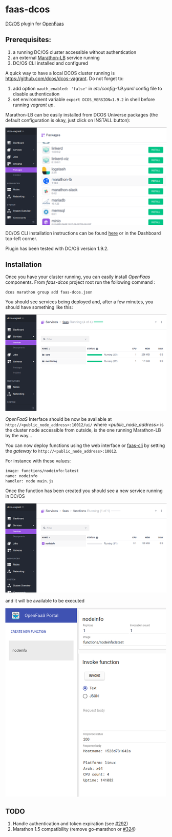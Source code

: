 # faas-dcos
[DC/OS](https://dcos.io/) plugin for [OpenFaas](https://github.com/openfaas/faas) 

## Prerequisites: 
1. a running DC/OS cluster accessible without authentication 
1. an external [Marathon-LB](https://dcos.io/docs/1.9/networking/marathon-lb/) service running
1. DC/OS CLI installed and configured

A quick way to have a local DCOS cluster running is https://github.com/dcos/dcos-vagrant. Do not forget to:
1. add option ```oauth_enabled: 'false'``` in _etc/config-1.9.yaml_ config file to disable authentication 
1. set environment variable ```export DCOS_VERSION=1.9.2``` in shell before running _vagrant up_.

Marathon-LB can be easily installed from DCOS Universe packages (the default configuration is okay, just click on INSTALL button):

![Marathon-LB in Universe](docs/images/mlb.png?raw=true "Marathon-LB in Universe")

DC/OS CLI installation instructions can be found [here](https://dcos.io/docs/1.9/cli/install/) or in the Dashboard top-left corner.

Plugin has been tested with DC/OS version 1.9.2.

## Installation

Once you have your cluster running, you can easily install _OpenFaas_ components. From _faas-dcos_ project root run the following command :
```
dcos marathon group add faas-dcos.json
```

You should see services being deployed and, after a few minutes, you should have something like this:

![OpenFaas running](docs/images/install.png?raw=true "OpenFaas running")

_OpenFaaS_ Interface should be now be available at `http://<public_node_address>:10012/ui/` where _<public_node_address>_ is the cluster node accessible from outside, is the one running Marathon-LB by the way...

You can now deploy functions using the web interface or [faas-cli](https://github.com/openfaas/faas-cli) by setting the _gateway_ to `http://<public_node_address>:10012`.

For instance with these values:
```
image: functions/nodeinfo:latest  
name: nodeinfo  
handler: node main.js
```

Once the function has been created you should see a new service running in DC/OS

![Function running](docs/images/function.png?raw=true "Function running")

and it will be available to be executed

![Function invoked](docs/images/invoke.png?raw=true "Function invoked")

## TODO
1. Handle authentication and token expiration (see [#292](https://github.com/gambol99/go-marathon/issues/292))
1. Marathon 1.5 compatibility (remove go-marathon or [#324](https://github.com/gambol99/go-marathon/issues/324))